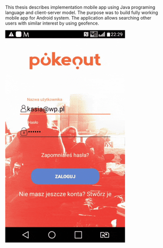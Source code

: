 This thesis describes implementation mobile app using Java programing language and client-server model. The purpose was to build fully working mobile app for Android system. The application allows searching other users with similar interest by using geofence.

![](pokeout.gif)
